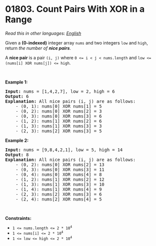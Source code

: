 # 01803. Count Pairs With XOR in a Range

  _Read this in other languages:_
    [_English_](README.md)

<p>Given a <strong>(0-indexed)</strong> integer array <code>nums</code> and two integers <code>low</code> and <code>high</code>, return <em>the number of <strong>nice pairs</strong></em>.</p>

<p>A <strong>nice pair</strong> is a pair <code>(i, j)</code> where <code>0 &lt;= i &lt; j &lt; nums.length</code> and <code>low &lt;= (nums[i] XOR nums[j]) &lt;= high</code>.</p>

<p>&nbsp;</p>
<p><strong>Example 1:</strong></p>

<pre>
<strong>Input:</strong> nums = [1,4,2,7], low = 2, high = 6
<strong>Output:</strong> 6
<strong>Explanation:</strong> All nice pairs (i, j) are as follows:
    - (0, 1): nums[0] XOR nums[1] = 5 
    - (0, 2): nums[0] XOR nums[2] = 3
    - (0, 3): nums[0] XOR nums[3] = 6
    - (1, 2): nums[1] XOR nums[2] = 6
    - (1, 3): nums[1] XOR nums[3] = 3
    - (2, 3): nums[2] XOR nums[3] = 5
</pre>

<p><strong>Example 2:</strong></p>

<pre>
<strong>Input:</strong> nums = [9,8,4,2,1], low = 5, high = 14
<strong>Output:</strong> 8
<strong>Explanation:</strong> All nice pairs (i, j) are as follows:
​​​​​    - (0, 2): nums[0] XOR nums[2] = 13
&nbsp;   - (0, 3): nums[0] XOR nums[3] = 11
&nbsp;   - (0, 4): nums[0] XOR nums[4] = 8
&nbsp;   - (1, 2): nums[1] XOR nums[2] = 12
&nbsp;   - (1, 3): nums[1] XOR nums[3] = 10
&nbsp;   - (1, 4): nums[1] XOR nums[4] = 9
&nbsp;   - (2, 3): nums[2] XOR nums[3] = 6
&nbsp;   - (2, 4): nums[2] XOR nums[4] = 5</pre>

<p>&nbsp;</p>
<p><strong>Constraints:</strong></p>

<ul>
	<li><code>1 &lt;= nums.length &lt;= 2 * 10<sup>4</sup></code></li>
	<li><code>1 &lt;= nums[i] &lt;= 2 * 10<sup>4</sup></code></li>
	<li><code>1 &lt;= low &lt;= high &lt;= 2 * 10<sup>4</sup></code></li>
</ul>